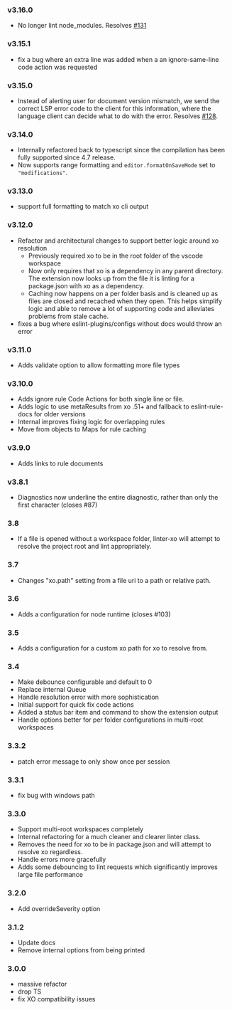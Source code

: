 ### v3.16.0

- No longer lint node_modules. Resolves [#131](https://github.com/xojs/vscode-linter-xo/issues/131)

### v3.15.1

- fix a bug where an extra line was added when a an ignore-same-line code action was requested

### v3.15.0

- Instead of alerting user for document version mismatch, we send the correct LSP error code to the client for this information, where the language client can decide what to do with the error. Resolves [#128](https://github.com/xojs/vscode-linter-xo/issues/128).

### v3.14.0

- Internally refactored back to typescript since the compilation has been fully supported since 4.7 release.
- Now supports range formatting and `editor.formatOnSaveMode` set to `"modifications"`.

### v3.13.0

- support full formatting to match xo cli output

### v3.12.0

- Refactor and architectural changes to support better logic around xo resolution
  - Previously required xo to be in the root folder of the vscode workspace
  - Now only requires that xo is a dependency in any parent directory. The extension now looks up from the file it is linting for a package.json with xo as a dependency.
  - Caching now happens on a per folder basis and is cleaned up as files are closed and recached when they open. This helps simplify logic and able to remove a lot of supporting code and alleviates problems from stale cache.
- fixes a bug where eslint-plugins/configs without docs would throw an error

### v3.11.0

- Adds validate option to allow formatting more file types

### v3.10.0

- Adds ignore rule Code Actions for both single line or file.
- Adds logic to use metaResults from xo .51+ and fallback to eslint-rule-docs for older versions
- Internal improves fixing logic for overlapping rules
- Move from objects to Maps for rule caching

### v3.9.0

- Adds links to rule documents

### v3.8.1

- Diagnostics now underline the entire diagnostic, rather than only the first character (closes #87)

### 3.8

- If a file is opened without a workspace folder, linter-xo will attempt to resolve the project root and lint appropriately.

### 3.7

- Changes "xo.path" setting from a file uri to a path or relative path.

### 3.6

- Adds a configuration for node runtime (closes #103)

### 3.5

- Adds a configuration for a custom xo path for xo to resolve from.

### 3.4

- Make debounce configurable and default to 0
- Replace internal Queue
- Handle resolution error with more sophistication
- Initial support for quick fix code actions
- Added a status bar item and command to show the extension output
- Handle options better for per folder configurations in multi-root workspaces

### 3.3.2

- patch error message to only show once per session

### 3.3.1

- fix bug with windows path

### 3.3.0

- Support multi-root workspaces completely
- Internal refactoring for a much cleaner and clearer linter class.
- Removes the need for xo to be in package.json and will attempt to resolve xo regardless.
- Handle errors more gracefully
- Adds some debouncing to lint requests which significantly improves large file performance

### 3.2.0

- Add overrideSeverity option

### 3.1.2

- Update docs
- Remove internal options from being printed

### 3.0.0

- massive refactor
- drop TS
- fix XO compatibility issues
